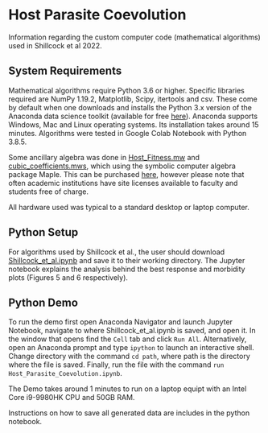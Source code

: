 # Host Parasite Coevolution
Information regarding the custom computer code (mathematical algorithms) used in Shillcock et al 2022.


## System Requirements

Mathematical algorithms require Python 3.6 or higher. Specific libraries required are NumPy 1.19.2, Matplotlib, Scipy, itertools and csv. These come by default when one downloads and installs the Python 3.x version of the Anaconda data science toolkit (available for free [here](https://anaconda.org/ "Anaconda's Homepage")). Anaconda supports Windows, Mac and Linux operating systems. Its installation takes around 15 minutes. Algorithms were tested in Google Colab Notebook with Python 3.8.5.

Some ancillary algebra was done in [Host_Fitness.mw](https://github.com/G-Shillcock/Host-Parasite-Coevolution/blob/94076fb928d4864fbb5c4c3910b6cd8fd1a4fa52/Host_Fitness.mw) and [cubic_coefficients.mws](https://github.com/G-Shillcock/Host-Parasite-Coevolution/blob/94076fb928d4864fbb5c4c3910b6cd8fd1a4fa52/cubic_coefficients.mws), which using the symbolic computer algebra package Maple. This can be purchased [here](https://www.maplesoft.com/pricing/), however please note that often academic institutions have site licenses available to faculty and students free of charge.

All hardware used was typical to a standard desktop or laptop computer.


## Python Setup

For algorithms used by Shillcock et al., the user should download [Shillcock_et_al.ipynb](https://github.com/G-Shillcock/Host-Parasite-Coevolution/blob/94076fb928d4864fbb5c4c3910b6cd8fd1a4fa52/Shillcock_et_al.ipynb) and save it to their working directory. The Jupyter notebook explains the analysis behind the best response and morbidity plots (Figures 5 and 6 respectively).


## Python Demo

To run the demo first open Anaconda Navigator and launch Jupyter Notebook, navigate to where Shillcock_et_al.ipynb is saved, and open it. In the window that opens find the ```Cell``` tab and click ```Run All```. Alternatively, open an Anaconda prompt and type ```ipython``` to launch an interactive shell. Change directory with the command ```cd path```, where path is the directory where the file is saved. Finally, run the file with the command ```run Host_Parasite_Coevolution.ipynb```.

The Demo takes around 1 minutes to run on a laptop equipt with an Intel Core i9-9980HK CPU and 50GB RAM.

Instructions on how to save all generated data are includes in the python notebook.
